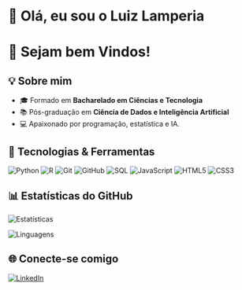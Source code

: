 # 👋 Olá, eu sou **o Luiz Lamperia**  
# 👋 **Sejam bem Vindos!**  

## 💡 Sobre mim
- 🎓 Formado em **Bacharelado em Ciências e Tecnologia**  
- 📚 Pós-graduação em **Ciência de Dados e Inteligência Artificial**  
- 💻 Apaixonado por programação, estatística e IA.  

## 🚀 Tecnologias & Ferramentas
![Python](https://img.shields.io/badge/-Python-3776AB?logo=python&logoColor=white&style=flat)
![R](https://img.shields.io/badge/-R-276DC3?logo=r&logoColor=white&style=flat)
![Git](https://img.shields.io/badge/-Git-F05032?logo=git&logoColor=white&style=flat)
![GitHub](https://img.shields.io/badge/-GitHub-181717?logo=github&logoColor=white&style=flat)
![SQL](https://img.shields.io/badge/-SQL-4479A1?logo=mysql&logoColor=white&style=flat)
![JavaScript](https://img.shields.io/badge/-JavaScript-F7DF1E?logo=javascript&logoColor=black&style=flat)
![HTML5](https://img.shields.io/badge/-HTML5-E34F26?logo=html5&logoColor=white&style=flat)
![CSS3](https://img.shields.io/badge/-CSS3-1572B6?logo=css3&logoColor=white&style=flat)

## 📊 Estatísticas do GitHub
![Estatísticas](https://github-readme-stats.vercel.app/api?username=luizlampreia&show_icons=true&theme=dracula)

![Linguagens](https://github-readme-stats.vercel.app/api/top-langs/?username=luizlampreia&layout=compact&theme=dracula)

## 🌐 Conecte-se comigo
[![LinkedIn](https://img.shields.io/badge/-LinkedIn-0A66C2?logo=linkedin&logoColor=white&style=flat)](https://www.linkedin.com/in/luizlampreia)

